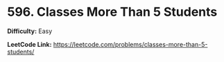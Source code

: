 # 596. Classes More Than 5 Students

**Difficulty:** Easy

**LeetCode Link:** https://leetcode.com/problems/classes-more-than-5-students/

